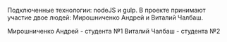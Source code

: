 Подключенные технологии: nodeJS и gulp.
В проекте принимают участие двое людей: Мирошниченко Андрей и Виталий Чалбаш.

Мирошниченко Андрей - студента №1
Виталий Чалбаш - студента №2